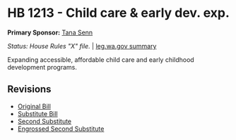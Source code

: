 # HB 1213 - Child care & early dev. exp.
**Primary Sponsor:** [Tana Senn](/person/leg/tana.senn.md)

*Status: House Rules "X" file.* | [leg.wa.gov summary](https://app.leg.wa.gov/billsummary?BillNumber=1213&Year=2021)

Expanding accessible, affordable child care and early childhood development programs.

## Revisions
* [Original Bill](1/)
* [Substitute Bill](S/)
* [Second Substitute](S2/)
* [Engrossed Second Substitute](S2.E/)